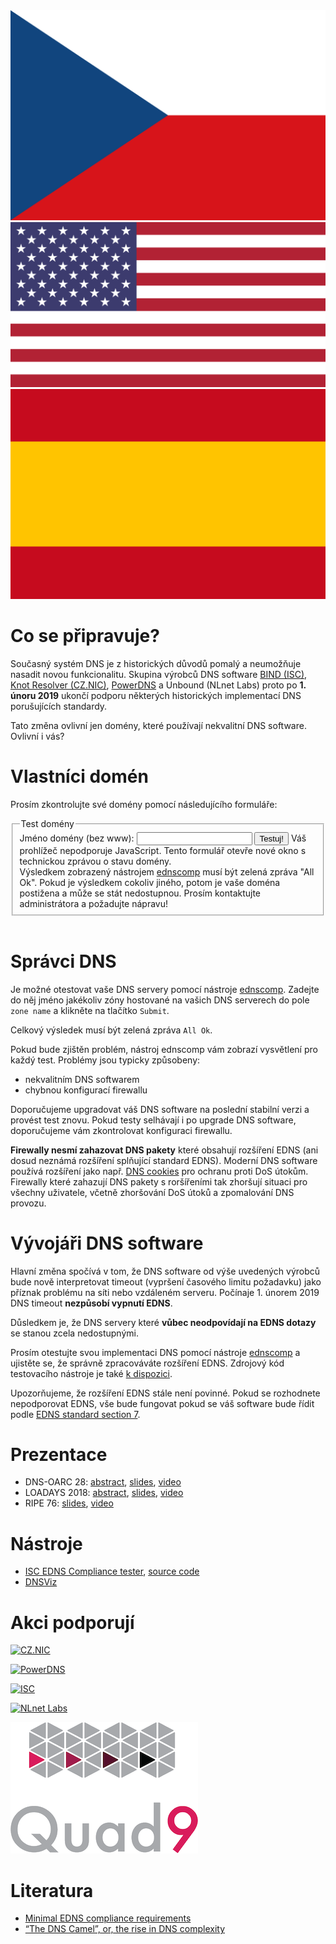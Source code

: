 <div class="translations">
<nav>
	<a href="/cs"><img alt="Česky" src="/flags/cs.svg"/></a>
	<a href="/"><img alt="English" src="/flags/en.svg"/></a>
	<a href="/es"><img alt="Español" src="/flags/es.svg"/></a>
</nav>
</div>

Co se připravuje?
=================
Současný systém DNS je z historických důvodů pomalý a neumožňuje nasadit novou funkcionalitu. Skupina výrobců DNS software [BIND (ISC)](https://www.isc.org/blogs/end-to-bandaids/), 
[Knot Resolver (CZ.NIC)](https://en.blog.nic.cz/2018/03/14/together-for-better-stability-speed-and-further-extensibility-of-the-dns-ecosystem/), [PowerDNS](https://blog.powerdns.com/2018/03/22/removing-edns-workarounds/) a Unbound (NLnet Labs) proto po **1. únoru 2019** ukončí podporu některých historických implementací DNS porušujících standardy.

Tato změna ovlivní jen domény, které používají nekvalitní DNS software. Ovlivní i vás?

Vlastníci domén
===============
Prosím zkontrolujte své domény pomocí následujícího formuláře:
<div id="domain-checker">
	<form action="https://ednscomp.isc.org/ednscomp" method="GET" target="_blank">
		<fieldset>
			<legend>Test domény</legend>
			<label for="zone">Jméno domény (bez www):
				<input type="text" name="zone" id="zone" required>
			</label>
			<input type="submit" value="Testuj!">
			<noscript>Váš prohlížeč nepodporuje JavaScript. Tento formulář otevře nové okno s technickou zprávou o stavu domény.<br>
Výsledkem zobrazený nástrojem <a href="https://ednscomp.isc.org/ednscomp">ednscomp</a> musí být zelená zpráva "All Ok". Pokud je výsledkem cokoliv jiného, potom je vaše doména postižena a může se stát nedostupnou. Prosím kontaktujte administrátora a požadujte nápravu!
			</noscript>
		</fieldset>
	</form>
</div>
<script><!-- translate the form above and these constants, please keep the whitespaces! -->
const domainCheckerInit = {
	placeIntoElement: document.getElementById( "domain-checker" ),
	texts: {
		formTitle: 'Test domény',
		labelText: 'Jméno domény (bez www): ',
		submitText: 'Testuj!',
		reportOkHtml: ': <span style="color: green;">V pořádku!</span>',
		reportFailHtml: ': <span style="color: red;">Tato doména je postižena!</span> Pokud problém přetrvává prosím kontaktujte správce DNS vaší domény a odkažte ho na web https://dnsflagday.net/ a ',
		reportLinkText: ' technickou zprávu ',  // text before URL to report
	},
	status: {
		loading: 'Probíhá test, prosím čekejte… Test může zabrat několik desítek sekund.',
		done: 'Testování dokončeno:',
		errorApi: 'Chyba při komunikaci! API není dostupné… prosím zkuste to později.',
		errorInput: 'Neplatné jméno!',
	},
};
</script>
<script src="/domain-checker.js"></script>
<br>

Správci DNS
===========
Je možné otestovat vaše DNS servery pomocí nástroje [ednscomp](https://ednscomp.isc.org/ednscomp). Zadejte do něj jméno jakékoliv zóny hostované na vašich DNS serverech do pole `zone name` a klikněte na tlačítko `Submit`.

Celkový výsledek musí být zelená zpráva `All Ok`.

Pokud bude zjištěn problém, nástroj ednscomp vám zobrazí vysvětlení pro každý test. Problémy jsou typicky způsobeny:
* nekvalitním DNS softwarem
* chybnou konfigurací firewallu

Doporučujeme upgradovat váš DNS software na poslední stabilní verzi a provést test znovu. Pokud testy selhávají i po upgrade DNS software, doporučujeme vám zkontrolovat konfiguraci firewallu.

**Firewally nesmí zahazovat DNS pakety** které obsahují rozšíření EDNS (ani dosud neznámá rozšíření splňující standard EDNS). Moderní DNS software používá rozšíření jako např. [DNS cookies](https://tools.ietf.org/html/rfc7873) pro ochranu proti DoS útokům. Firewally které zahazují DNS pakety s roršířeními tak zhoršují situaci pro všechny uživatele, včetně zhoršování DoS útoků a zpomalování DNS provozu.

Vývojáři DNS software
=====================
Hlavní změna spočívá v tom, že DNS software od výše uvedených výrobců bude nově interpretovat timeout (vypršení časového limitu požadavku) jako příznak problému na síti nebo vzdáleném serveru. Počínaje 1. únorem 2019 DNS timeout **nezpůsobí vypnutí EDNS**.

Důsledkem je, že DNS servery které **vůbec neodpovídají na EDNS dotazy** se stanou zcela nedostupnými.

Prosím otestujte svou implementaci DNS pomocí nástroje [ednscomp](https://ednscomp.isc.org/ednscomp) a ujistěte se, že správně zpracováváte rozšíření EDNS. Zdrojový kód testovacího nástroje je také [k dispozici](https://gitlab.isc.org/isc-projects/DNS-Compliance-Testing).

Upozorňujeme, že rozšíření EDNS stále není povinné. Pokud se rozhodnete nepodporovat EDNS, vše bude fungovat pokud se váš software bude řídit podle [EDNS standard section 7](https://tools.ietf.org/html/rfc6891#section-7).

Prezentace
==========

 * DNS-OARC 28: [abstract](https://indico.dns-oarc.net/event/28/contributions/515/), [slides](https://indico.dns-oarc.net/event/28/contributions/515/attachments/490/799/Removing_EDNS_Workarounds.pdf), [video](https://www.youtube.com/watch?v=9YYH8JFH_bY&feature=youtu.be&t=5198)
 * LOADAYS 2018: [abstract](http://loadays.org/pages/dnsupdate.html), [slides](http://loadays.org/files/plexis-edns-workaround-removal-loadays-2018.pdf), [video](https://www.youtube.com/watch?v=OXbbH0ORmSY)
 * RIPE 76: [slides](https://ripe76.ripe.net/presentations/159-edns.pdf), [video](https://ripe76.ripe.net/archives/video/161)

Nástroje
========

 * [ISC EDNS Compliance tester](https://ednscomp.isc.org/), [source code](https://gitlab.isc.org/isc-projects/DNS-Compliance-Testing)
 * [DNSViz](http://dnsviz.net/)

Akci podporují
==============

[![CZ.NIC](/images/cznic.png)](https://www.nic.cz/)

[![PowerDNS](/images/powerdns.png)](https://www.powerdns.com/)

[![ISC](/images/isc.png)](https://www.isc.org/)

[![NLnet Labs](/images/nlnetlabs.svg)](https://nlnetlabs.nl/)

[![Quad9](/images/quad9.png)](https://quad9.net/)

Literatura
==========
 * [Minimal EDNS compliance requirements](https://datatracker.ietf.org/doc/draft-spacek-edns-camel-diet/)
 * [“The DNS Camel”, or, the rise in DNS complexity](https://blog.powerdns.com/2018/03/22/the-dns-camel-or-the-rise-in-dns-complexit/)
